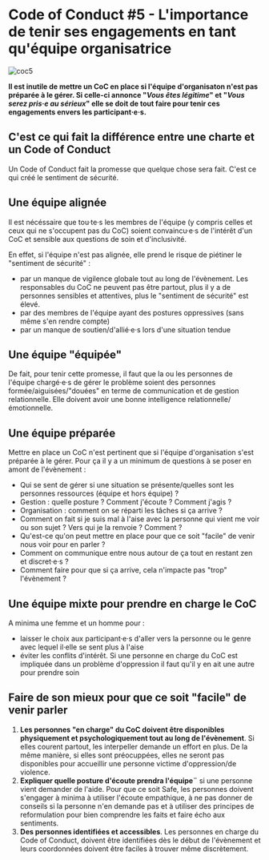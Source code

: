 # Code of Conduct #5 - L'importance de tenir ses engagements en tant qu'équipe organisatrice

![coc5](https://raw.githubusercontent.com/Julia-barbelane/reflexions/master/photos/code-of-conduct/coc-5.png)

**Il est inutile de mettre un CoC en place si l'équipe d'organisaton n'est pas préparée à le gérer. Si celle-ci annonce "*Vous êtes légitime*" et "*Vous serez pris·e au sérieux*" elle se doit de tout faire pour tenir ces engagements envers les participant·e·s.** 

## C'est ce qui fait la différence entre une charte et un Code of Conduct
Un Code of Conduct fait la promesse que quelque chose sera fait. C'est ce qui créé le sentiment de sécurité.

## Une équipe alignée
Il est nécéssaire que tou·te·s les membres de l'équipe (y compris celles et ceux qui ne s'occupent pas du CoC) soient convaincu·e·s de l'intérêt d'un CoC et sensible aux questions de soin et d'inclusivité. 

En effet, si l'équipe n'est pas alignée, elle prend le risque de piétiner le "sentiment de sécurité" :
- par un manque de vigilence globale tout au long de l'évènement. Les responsables du CoC ne peuvent pas être partout, plus il y a de personnes sensibles et attentives, plus le "sentiment de sécurité" est élevé.
- par des membres de l'équipe ayant des postures oppressives (sans même s'en rendre compte)
- par un manque de soutien/d'allié·e·s lors d'une situation tendue 

## Une équipe "équipée"
De fait, pour tenir cette promesse, il faut que la ou les personnes de l'équipe chargé·e·s de gérer le problème soient des personnes formée/aiguisées/"douées" en terme de communication et de gestion relationnelle. Elle doivent avoir une bonne intelligence relationnelle/émotionnelle. 

## Une équipe préparée
Mettre en place un CoC n'est pertinent que si l'équipe d'organisation s'est préparée à le gérer. Pour ça il y a un minimum de questions à se poser en amont de l'évènement :
- Qui se sent de gérer si une situation se présente/quelles sont les personnes ressources (équipe et hors équipe) ?
- Gestion : quelle posture ? Comment j'écoute ? Comment j'agis ?
- Organisation : comment on se réparti les tâches si ça arrive ?
- Comment on fait si je suis mal à l'aise avec la personne qui vient me voir ou son sujet ? Vers qui je la renvoie ? Comment ?
- Qu'est-ce qu'on peut mettre en place pour que ce soit "facile" de venir nous voir pour en parler ?
- Comment on communique entre nous autour de ça tout en restant zen et discret·e·s ?
- Comment faire pour que si ça arrive, cela n'impacte pas "trop" l'évènement ?

## Une équipe mixte pour prendre en charge le CoC 
A minima une femme et un homme pour : 
- laisser le choix aux participant·e·s d'aller vers la personne ou le genre avec lequel il·elle se sent plus à l'aise  
- éviter les conflits d'intérêt. Si une personne en charge du CoC est impliquée dans un problème d'oppression il faut qu'il y en ait une autre pour prendre soin

## Faire de son mieux pour que ce soit "facile" de venir parler
1) **Les personnes "en charge" du CoC doivent être disponibles physiquement et psychologiquement tout au long de l'évènement**. Si elles courent partout, les interpeller demande un effort en plus. De la même manière, si elles sont préocuppées, elles ne seront pas disponibles pour accueillir une personne victime d'oppression/de violence.  
2) **Expliquer quelle posture d'écoute prendra l'équipe¨** si une personne vient demander de l'aide. Pour que ce soit Safe, les personnes doivent s'engager à minima à utiliser l'écoute empathique, à ne pas donner de conseils si la personne n'en demande pas et à utiliser des principes de reformulation pour bien comprendre les faits et faire écho aux sentiments.  
3) **Des personnes identifiées et accessibles**. Les personnes en charge du Code of Conduct, doivent être identifiées dès le début de l'évènement et leurs coordonnées doivent être faciles à trouver même discrètement.  



